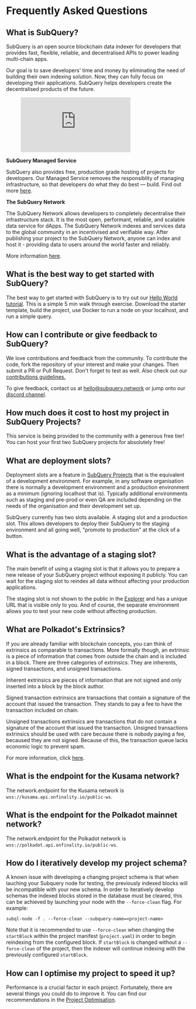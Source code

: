 # Frequently Asked Questions

## What is SubQuery?

SubQuery is an open source blockchain data indexer for developers that provides fast, flexible, reliable, and decentralised APIs to power leading multi-chain apps. 

Our goal is to save developers' time and money by eliminating the need of building their own indexing solution. Now, they can fully focus on developing their applications. SubQuery helps developers create the decentralised products of the future. 

<figure class="video_container"> 
<iframe src="https://www.youtube.com/embed/gCpVz_mkWdo" title="Introducing The SubQuery Network" frameborder="0" allow="accelerometer; autoplay; clipboard-write; encrypted-media; gyroscope; picture-in-picture" allowfullscree="true"></iframe>
</figure>

**SubQuery Managed Service**

SubQuery also provides free, production grade hosting of projects for developers. Our Managed Service removes the responsiblity of managing infrastructure, so that developers do what they do best — build. Find out more [here](/run_publish/publish.md).

**The SubQuery Network**

The SubQuery Network allows developers to completely decentralise their infrastructure stack. It is the most open, performant, reliable, and scalable data service for dApps. The SubQuery Network indexes and services data to the global community in an incentivised and verifiable way.  After publishing your project to the SubQuery Network, anyone can index and host it - providing data to users around the world faster and reliably.

More information [here](/subquery_network/introduction.md). 

## What is the best way to get started with SubQuery?

The best way to get started with SubQuery is to try out our [Hello World tutorial](/assets/pdf/Hello_World_Lab.pdf). This is a simple 5 min walk through exercise. Download the starter template, build the project, use Docker to run a node on your localhost, and run a simple query. 

## How can I contribute or give feedback to SubQuery?

We love contributions and feedback from the community. To contribute the code, fork the repository of your interest and make your changes. Then submit a PR or Pull Request. Don't forget to test as well. Also check out our <a href="http://localhost:8080/miscellaneous/contributing.html">contributions guidelines.</a>

To give feedback, contact us at hello@subquery.network or jump onto our [discord channel](https://discord.com/invite/78zg8aBSMG).

## How much does it cost to host my project in SubQuery Projects? 

This service is being provided to the community with a generous free tier! You can host your first two SubQuery projects for absolutely free!

## What are deployment slots? 

Deployment slots are a feature in [SubQuery Projects](https://project.subquery.network) that is the equivalent of a development environment. For example, in any software organisation there is normally a development environment and a production environment as a minimum (ignoring localhost that is). Typically additional environments such as staging and pre-prod or even QA are included depending on the needs of the organisation and their development set up. 

SubQuery currently has two slots available. A staging slot and a production slot. This allows developers to deploy their SubQuery to the staging environment and all going well, "promote to production" at the click of a button. 

## What is the advantage of a staging slot?

The main benefit of using a staging slot is that it allows you to prepare a new release of your SubQuery project without exposing it publicly. You can wait for the staging slot to reindex all data without affecting your production applications.

The staging slot is not shown to the public in the [Explorer](https://explorer.subquery.network/) and has a unique URL that is visible only to you. And of course, the separate environment allows you to test your new code without affecting production.

## What are Polkadot's Extrinsics?

If you are already familiar with blockchain concepts, you can think of extrinsics as comparable to transactions. More formally though, an extrinsic is a piece of information that comes from outside the chain and is included in a block. There are three categories of extrinsics. They are inherents, signed transactions, and unsigned transactions.

Inherent extrinsics are pieces of information that are not signed and only inserted into a block by the block author. 

Signed transaction extrinsics are transactions that contain a signature of the account that issued the transaction. They stands to pay a fee to have the transaction included on chain.

Unsigned transactions extrinsics are transactions that do not contain a signature of the account that issued the transaction. Unsigned transactions extrinsics should be used with care because there is nobody paying a fee, becaused they are not signed. Because of this, the transaction queue lacks economic logic to prevent spam.

For more information, click [here](https://substrate.dev/docs/en/knowledgebase/learn-substrate/extrinsics).

## What is the endpoint for the Kusama network?

The network.endpoint for the Kusama network is `wss://kusama.api.onfinality.io/public-ws`.

## What is the endpoint for the Polkadot mainnet network?

The network.endpoint for the Polkadot network is `wss://polkadot.api.onfinality.io/public-ws`.

## How do I iteratively develop my project schema?

A known issue with developing a changing project schema is that when lauching your Subquery node for testing, the previously indexed blocks will be incompatible with your new schema. In order to iteratively develop schemas the indexed blocks stored in the database must be cleared, this can be achieved by launching your node with the `--force-clean` flag. For example: 

```shell
subql-node -f . --force-clean --subquery-name=<project-name>
```

Note that it is recommended to use `--force-clean` when changing the `startBlock` within the project manifest (`project.yaml`) in order to begin reindexing from the configured block. If `startBlock` is changed without a `--force-clean` of the project, then the indexer will continue indexing with the previously configured `startBlock`.


## How can I optimise my project to speed it up?

Performance is a crucial factor in each project. Fortunately, there are several things you could do to improve it. 
You can find our recommendations in the [Project Optimisation](../build/optimisation.md). 